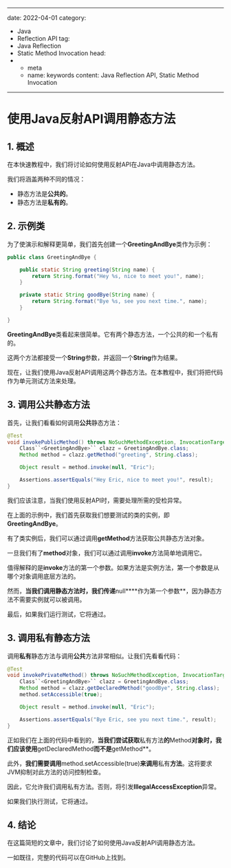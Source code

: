 ---
date: 2022-04-01
category:
  - Java
  - Reflection API
tag:
  - Java Reflection
  - Static Method Invocation
head:
  - - meta
    - name: keywords
      content: Java Reflection API, Static Method Invocation
------
# 使用Java反射API调用静态方法

## 1. 概述

在本快速教程中，我们将讨论如何使用反射API在Java中调用静态方法。

我们将涵盖两种不同的情况：

- 静态方法是**公共的**。
- 静态方法是**私有的**。

## 2. 示例类

为了使演示和解释更简单，我们首先创建一个**GreetingAndBye**类作为示例：

```java
public class GreetingAndBye {

    public static String greeting(String name) {
        return String.format("Hey %s, nice to meet you!", name);
    }

    private static String goodBye(String name) {
        return String.format("Bye %s, see you next time.", name);
    }

}
```

**GreetingAndBye**类看起来很简单。它有两个静态方法，一个公共的和一个私有的。

这两个方法都接受一个**String**参数，并返回一个**String**作为结果。

现在，让我们使用Java反射API调用这两个静态方法。在本教程中，我们将把代码作为单元测试方法来处理。

## 3. 调用**公共**静态方法

首先，让我们看看如何调用**公共**静态方法：

```java
@Test
void invokePublicMethod() throws NoSuchMethodException, InvocationTargetException, IllegalAccessException {
    Class``<GreetingAndBye>`` clazz = GreetingAndBye.class;
    Method method = clazz.getMethod("greeting", String.class);

    Object result = method.invoke(null, "Eric");

    Assertions.assertEquals("Hey Eric, nice to meet you!", result);
}
```

我们应该注意，当我们使用反射API时，需要处理所需的受检异常。

在上面的示例中，我们首先获取我们想要测试的类的实例，即**GreetingAndBye**。

有了类实例后，我们可以通过调用**getMethod**方法获取公共静态方法对象。

一旦我们有了**method**对象，我们可以通过调用**invoke**方法简单地调用它。

值得解释的是**invoke**方法的第一个参数。如果方法是实例方法，第一个参数是从哪个对象调用底层方法的。

然而，**当我们调用静态方法时，我们传递**null****作为第一个参数**，因为静态方法不需要实例就可以被调用。

最后，如果我们运行测试，它将通过。

## 3. 调用**私有**静态方法

调用**私有**静态方法与调用**公共**方法非常相似。让我们先看看代码：

```java
@Test
void invokePrivateMethod() throws NoSuchMethodException, InvocationTargetException, IllegalAccessException {
    Class``<GreetingAndBye>`` clazz = GreetingAndBye.class;
    Method method = clazz.getDeclaredMethod("goodBye", String.class);
    method.setAccessible(true);

    Object result = method.invoke(null, "Eric");

    Assertions.assertEquals("Bye Eric, see you next time.", result);
}
```

正如我们在上面的代码中看到的，**当我们尝试获取**私有方法**的**Method**对象时，我们应该使用**getDeclaredMethod**而不是**getMethod**。

此外，**我们需要调用**method.setAccessible(true)**来调用**私有**方法**。这将要求JVM抑制对此方法的访问控制检查。

因此，它允许我们调用私有方法。否则，将引发**IllegalAccessException**异常。

如果我们执行测试，它将通过。

## 4. 结论

在这篇简短的文章中，我们讨论了如何使用Java反射API调用静态方法。

一如既往，完整的代码可以在GitHub上找到。